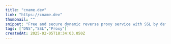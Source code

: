 ```yaml
---
title: "cname.dev"
link: "https://cname.dev"
thumbnail: ""
snippet: "Free and secure dynamic reverse proxy service with SSL by default. Unlimited number of domains and subdomains. Free API and CLI."
tags: ["DNS","SSL","Proxy"]
createdAt: 2025-02-05T18:34:03.050Z
---
```


